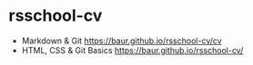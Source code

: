 # rsschool-cv
- Markdown & Git https://baur.github.io/rsschool-cv/cv
- HTML, CSS & Git Basics https://baur.github.io/rsschool-cv/